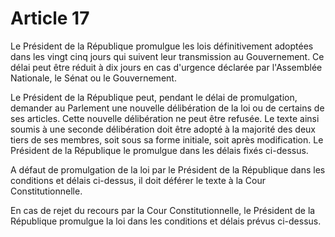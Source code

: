 # Article 17

Le Président de la République promulgue les lois définitivement adoptées dans les
vingt cinq jours qui suivent leur transmission au Gouvernement. Ce délai peut être
réduit à dix jours en cas d'urgence déclarée par l'Assemblée Nationale, le Sénat ou
le Gouvernement.

Le Président de la République peut, pendant le délai de promulgation, demander au
Parlement une nouvelle délibération de la loi ou de certains de ses articles. Cette
nouvelle délibération ne peut être refusée. Le texte ainsi soumis à une seconde
délibération doit être adopté à la majorité des deux tiers de ses membres, soit sous
sa forme initiale, soit après modification. Le Président de la République le promulgue
dans les délais fixés ci-dessus.

A défaut de promulgation de la loi par le Président de la République dans les
conditions et délais ci-dessus, il doit déférer le texte à la Cour Constitutionnelle.

En cas de rejet du recours par la Cour Constitutionnelle, le Président de la
République promulgue la loi dans les conditions et délais prévus ci-dessus.
